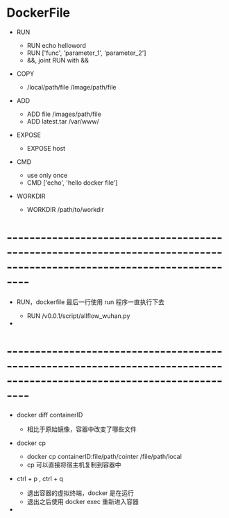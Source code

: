 # DockerFile

* RUN
    * RUN echo helloword
    * RUN ['func', 'parameter_1', 'parameter_2']
    * &&, joint RUN with && 
    
* COPY 
    * /local/path/file /Image/path/file
    
* ADD
    * ADD file /images/path/file
    * ADD latest.tar /var/www/
    
* EXPOSE 
    * EXPOSE host
    
* CMD
    * use only once
    * CMD ['echo', 'hello docker file']
    
* WORKDIR
    * WORKDIR /path/to/workdir


# ----------------------------------------------------------------------------------------------------------------------

* RUN，dockerfile 最后一行使用 run 程序一直执行下去
    * RUN /v0.0.1/script/allflow_wuhan.py
    
* 

# ----------------------------------------------------------------------------------------------------------------------

* docker diff containerID
    * 相比于原始镜像，容器中改变了哪些文件

* docker cp 
    * docker cp containerID:file/path/cointer /file/path/local
    * cp 可以直接将宿主机复制到容器中
    
* ctrl + p , ctrl + q 
    * 退出容器的虚拟终端，docker 是在运行
    * 退出之后使用 docker exec 重新进入容器  

* 























 